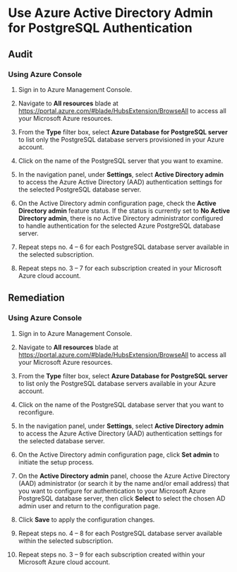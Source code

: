# Use Azure Active Directory Admin for PostgreSQL Authentication

## Audit

### Using Azure Console

1. Sign in to Azure Management Console.

2. Navigate to **All resources** blade at https://portal.azure.com/#blade/HubsExtension/BrowseAll to access all your Microsoft Azure resources.

3. From the **Type** filter box, select **Azure Database for PostgreSQL server** to list only the PostgreSQL database servers provisioned in your Azure account.

4. Click on the name of the PostgreSQL server that you want to examine.

5. In the navigation panel, under **Settings**, select **Active Directory admin** to access the Azure Active Directory (AAD) authentication settings for the selected PostgreSQL database server.

6. On the Active Directory admin configuration page, check the **Active Directory admin** feature status. If the status is currently set to **No Active Directory admin**, there is no Active Directory administrator configured to handle authentication for the selected Azure PostgreSQL database server.

7. Repeat steps no. 4 – 6 for each PostgreSQL database server available in the selected subscription.

8. Repeat steps no. 3 – 7 for each subscription created in your Microsoft Azure cloud account.





## Remediation 

### Using Azure Console

1. Sign in to Azure Management Console.

2. Navigate to **All resources** blade at https://portal.azure.com/#blade/HubsExtension/BrowseAll to access all your Microsoft Azure resources.

3. From the **Type** filter box, select **Azure Database for PostgreSQL server** to list only the PostgreSQL database servers available in your Azure account.

4. Click on the name of the PostgreSQL database server that you want to reconfigure.

5. In the navigation panel, under **Settings**, select **Active Directory admin** to access the Azure Active Directory (AAD) authentication settings for the selected database server.

6. On the Active Directory admin configuration page, click **Set admin** to initiate the setup process.

7. On the **Active Directory admin** panel, choose the Azure Active Directory (AAD) administrator (or search it by the name and/or email address) that you want to configure for authentication to your Microsoft Azure PostgreSQL database server, then click **Select** to select the chosen AD admin user and return to the configuration page.

8. Click **Save** to apply the configuration changes.

9. Repeat steps no. 4 – 8 for each PostgreSQL database server available within the selected subscription.

10. Repeat steps no. 3 – 9 for each subscription created within your Microsoft Azure cloud account.





